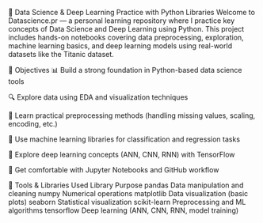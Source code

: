 🧠 Data Science & Deep Learning Practice with Python Libraries
Welcome to Datascience.pr — a personal learning repository where I practice key concepts of Data Science and Deep Learning using Python. This project includes hands-on notebooks covering data preprocessing, exploration, machine learning basics, and deep learning models using real-world datasets like the Titanic dataset.

📌 Objectives
📊 Build a strong foundation in Python-based data science tools

🔍 Explore data using EDA and visualization techniques

🧹 Learn practical preprocessing methods (handling missing values, scaling, encoding, etc.)

🧪 Use machine learning libraries for classification and regression tasks

🤖 Explore deep learning concepts (ANN, CNN, RNN) with TensorFlow

🧰 Get comfortable with Jupyter Notebooks and GitHub workflow

🔧 Tools & Libraries Used
Library	Purpose
pandas	Data manipulation and cleaning
numpy	Numerical operations
matplotlib	Data visualization (basic plots)
seaborn	Statistical visualization
scikit-learn	Preprocessing and ML algorithms
tensorflow	Deep learning (ANN, CNN, RNN, model training)
